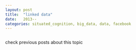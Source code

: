 ```yaml
---
layout: post
title:  "linked data"
date:   2013--
categories: situated_cognition, big_data, data, facebook
---
```


![]()

check previous posts about this topic


